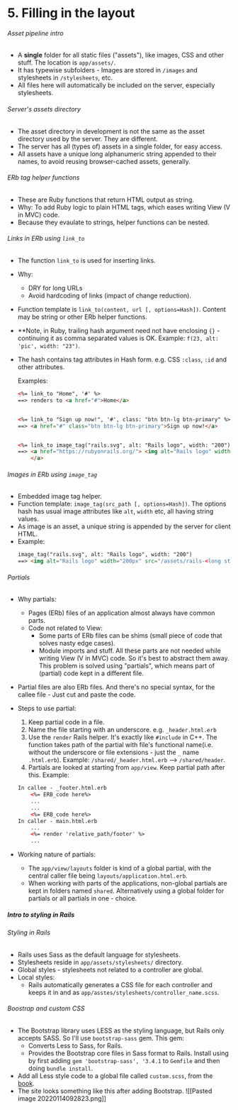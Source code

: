 # 5. Filling in the layout
###### Asset pipeline intro
- A **single** folder for all static files ("assets"), like images, CSS and other stuff.
The location is `app/assets/`. 
- It has typewise subfolders - Images are stored in `/images` and stylesheets in `/stylesheets`, etc.
- All files here will automatically be included on the server, especially stylesheets.

###### Server's assets directory
- The asset directory in development is not the same as the asset directory used by the server. They are different.
- The server has all (types of) assets in a single folder, for easy access.
- All assets have a unique long alphanumeric string appended to their names, to avoid reusing browser-cached assets, generally.

###### ERb tag helper functions
- These are Ruby functions that return HTML output as string.
- Why: To add Ruby logic to plain HTML tags, which eases writing View (V in MVC) code.
- Because they evaulate to strings, helper functions can be nested.

###### Links in ERb using `link_to`
- The function `link_to` is used for inserting links. 
- Why:
	- DRY for long URLs
	- Avoid hardcoding of links (impact of change reduction).
- Function template is `link_to(content, url [, options=Hash])`. Content may be string or other ERb helper functions.
- **Note, in Ruby, trailing hash argument need not have enclosing `{}` - continuing it as comma separated values is OK.  Example: `f(23, alt: 'pic', width: "23")`.
- The hash contains tag attributes in Hash form. e.g. CSS `:class`, `:id` and other attributes.

	Examples:
	```HTML
	<%= link_to "Home", '#' %>
	==> renders to <a href="#">Home</a>


	<%= link_to "Sign up now!", '#', class: "btn btn-lg btn-primary" %>
	==> <a href="#" class="btn btn-lg btn-primary">Sign up now!</a>


	<%= link_to image_tag("rails.svg", alt: "Rails logo", width: "200"), "https://rubyonrails.org/" %>
	==> <a href="https://rubyonrails.org/"> <img alt="Rails logo" width="200px" src="/assets/rails-<long-string>.svg">
		</a>
	```

###### Images in ERb using `image_tag`
- Embedded image tag helper.
- Function template: `image_tag(src_path [, options=Hash])`. The options hash has usual image attributes like `alt`, `width` etc, all having string values.
- As image is an asset, a unique string is appended by the server for client HTML.
- Example: 
	```HTML
	image_tag("rails.svg", alt: "Rails logo", width: "200")
	==> <img alt="Rails logo" width="200px" src="/assets/rails-<long string>.svg">
	```

###### Partials
- Why partials:
	- Pages (ERb) files of an application almost always have common parts.
	- Code not related to View: 
		- Some parts of ERb files can be shims (small piece of code that solves nasty edge cases).
		- Module imports and stuff.
	All these parts are not needed while writing View (V in MVC) code. So it's best to abstract them away.
	This problem is solved using "partials", which means part of (partial) code kept in a different file.
- Partial files are also ERb files. And there's no special syntax, for the callee file - Just cut and paste the code.
- Steps to use partial:
	1. Keep partial code in a file.
	2. Name the file starting with an underscore. e.g. `_header.html.erb`
	3. Use the `render` Rails helper. It's exactly like `#include` in C++. The function takes path of the partial with file's functional name(i.e. without the underscore or file extensions - just the `_`  name  `.html.erb`). Example: `/shared/_header.html.erb` --> `/shared/header`.
	4. Partials are looked at starting from `app/view`. Keep partial path after this.
	Example:
	```HTML
	In callee - _footer.html.erb
		<%= ERB_code here%>
		...
		...
		<%= ERB_code here%>
	In caller - main.html.erb
		...
		<%= render 'relative_path/footer' %>
		...
	```

- Working nature of partials:
	- The `app/view/layouts` folder is kind of a global partial, with the central caller file being `layouts/application.html.erb`.
	- When working with parts of the applications, non-global partials are kept in folders named `shared`. Alternatively using a global folder for partials or all partials in one - choice.

##### Intro to styling in Rails
###### Styling in Rails
- Rails uses Sass as the default language for stylesheets.
- Stylesheets reside in `app/assets/stylesheets/` directory.
- Global styles - stylesheets not related to a controller are global.
- Local styles:
	- Rails automatically generates a CSS file for each controller and keeps it in and as `app/asstes/stylesheets/controller_name.scss`.

###### Boostrap and custom CSS
- The Bootstrap library uses LESS as the styling language, but Rails only accepts SASS. So I'll use `bootstrap-sass` gem. This gem:
	- Converts Less to Sass, for Rails.
	- Provides the Bootstrap core files in Sass format to Rails.
	Install using by first adding `gem 'bootstrap-sass', '3.4.1` to `Gemfile` and then doing `bundle install`.
- Add all Less style code to a global file called `custom.scss`, from the [book](https://railstutorial.org).
- The site looks something like this after adding Bootstrap.
 ![[Pasted image 20220114092823.png]]
